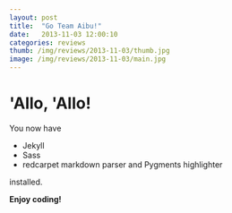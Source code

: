 ```yaml
---
layout: post
title:  "Go Team Aibu!"
date:   2013-11-03 12:00:10
categories: reviews
thumb: /img/reviews/2013-11-03/thumb.jpg
image: /img/reviews/2013-11-03/main.jpg
---
```


# 'Allo, 'Allo!

You now have

- Jekyll
- Sass
- redcarpet markdown parser and Pygments highlighter

installed.

**Enjoy coding!**
